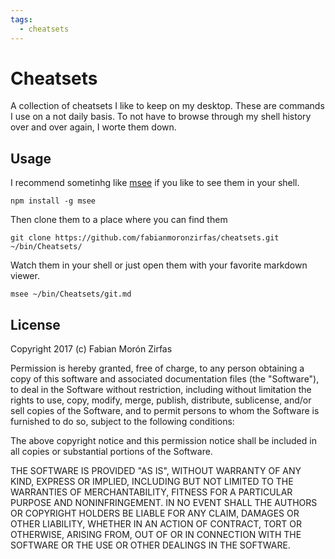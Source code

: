 ```yaml
---
tags:
  - cheatsets
---
```

# Cheatsets

A collection of cheatsets I like to keep on my desktop. These are commands I use on a not daily basis. To not have to browse through my shell history over and over again, I worte them down.

## Usage

I recommend sometinhg like [msee](https://www.npmjs.com/package/msee) if you like to see them in your shell.

    npm install -g msee

Then clone them to a place where you can find them

    git clone https://github.com/fabianmoronzirfas/cheatsets.git ~/bin/Cheatsets/

Watch them in your shell or just open them with your favorite markdown viewer.

    msee ~/bin/Cheatsets/git.md

## License

Copyright 2017 (c) Fabian Morón Zirfas

Permission is hereby granted, free of charge, to any person obtaining a copy
of this software and associated documentation files (the "Software"), to deal
in the Software without restriction, including without limitation the rights
to use, copy, modify, merge, publish, distribute, sublicense, and/or sell
copies of the Software, and to permit persons to whom the Software is
furnished to do so, subject to the following conditions:

The above copyright notice and this permission notice shall be included in all
copies or substantial portions of the Software.

THE SOFTWARE IS PROVIDED "AS IS", WITHOUT WARRANTY OF ANY KIND, EXPRESS OR
IMPLIED, INCLUDING BUT NOT LIMITED TO THE WARRANTIES OF MERCHANTABILITY,
FITNESS FOR A PARTICULAR PURPOSE AND NONINFRINGEMENT. IN NO EVENT SHALL THE
AUTHORS OR COPYRIGHT HOLDERS BE LIABLE FOR ANY CLAIM, DAMAGES OR OTHER
LIABILITY, WHETHER IN AN ACTION OF CONTRACT, TORT OR OTHERWISE, ARISING FROM,
OUT OF OR IN CONNECTION WITH THE SOFTWARE OR THE USE OR OTHER DEALINGS IN THE
SOFTWARE.
